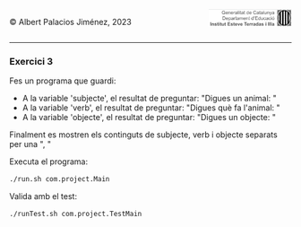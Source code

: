 <div style="display: flex; width: 100%;">
    <div style="flex: 1; padding: 0px;">
        <p>© Albert Palacios Jiménez, 2023</p>
    </div>
    <div style="flex: 1; padding: 0px; text-align: right;">
        <img src="../../assets/ieti.png" height="32" alt="Logo de IETI" style="max-height: 32px;">
    </div>
</div>
<hr/>



### Exercici 3

Fes un programa que guardi:

* A la variable 'subjecte', el resultat de preguntar: "Digues un animal: "
* A la variable 'verb', el resultat de preguntar: "Digues què fa l'animal: "
* A la variable 'objecte', el resultat de preguntar: "Digues un objecte: "

Finalment es mostren els continguts de subjecte, verb i objecte separats per una ", "

Executa el programa:
```bash
./run.sh com.project.Main
```

Valida amb el test:
```bash
./runTest.sh com.project.TestMain
```
